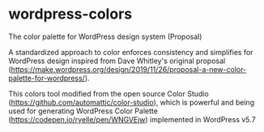 # wordpress-colors
The color palette for WordPress design system (Proposal)

A standardized approach to color enforces consistency and simplifies for WordPress design inspired from Dave Whitley's original proposal (https://make.wordpress.org/design/2019/11/26/proposal-a-new-color-palette-for-wordpress/).

This colors tool modified from the open source Color Studio (https://github.com/automattic/color-studio), which is powerful and being used for generating WordPress Color Palette (https://codepen.io/ryelle/pen/WNGVEjw) implemented in WordPress v5.7

